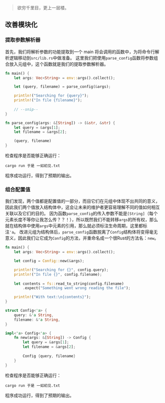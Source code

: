 > <font face = "楷体">欲穷千里目，更上一层楼。</font>

## 改善模块化
### 提取参数解析器
首先，我们将解析参数的功能提取到一个 main 将会调用的函数中，为将命令行解析逻辑移动到`src/lib.rs`中做准备。
这里我们把使用`parse_config`函数将参数组合放入元组中，这个函数就是我们的提取参数解析器。
```rust
fn main() {
    let args: Vec<String> = env::args().collect();

    let (query, filename) = parse_config(&args);

    println!("Searching for {query}");
    println!("In file {filename}");
    
    // --snip--
}

fn parse_config(args: &[String]) -> (&str, &str) {
    let query = &args[1];
    let filename = &args[2];

    (query, filename)
}
```
检查程序是否能够正确运行：
```shell
cargo run 于是 一如初见.txt
```
程序成功运行，得到了预期的输出。

### 组合配置值
我们发现，两个值都是配置值的一部分，而目它们在元组中体现不出共同的意义，因此我们两个值放入结构体中，这会让未来的维护者更容易理解不同的值如何相互关联以及它们的目的。
因为函数`parse_config`的传入参数不能是`[String]`（每个元素长度不等你让我怎么传？？！），所以既然我们不能转移`args`的所有权，那么就在结构体中使用`args`中元素的引用，那么就必须标注生命周期，这里都标注`'a`。
改进元组为结构体后，`parse_config`函数脱离了`Config`结构体将变得毫无意义，因此我们让它成为`Config`的方法，并重命名成一个很Rust的方法名：`new`。
```rust
fn main() {
    let args: Vec<String> = env::args().collect();

    let config = Config::new(&args);

    println!("Searching for {}", config.query);
    println!("In file {}", config.filename);
    
    let contents = fs::read_to_string(config.filename)
        .expect("Something went wrong reading the file");

    println!("With text:\n{contents}");
}

struct Config<'a> {
    query: &'a String,
    filename: &'a String,
}

impl<'a> Config<'a> {
    fn new(args: &[String]) -> Config {
        let query = &args[1];
        let filename = &args[2];
    
        Config {query, filename}
    }
}
```
检查程序是否能够正确运行：
```shell
cargo run 于是 一如初见.txt
```
程序成功运行，得到了预期的输出。